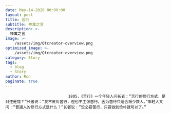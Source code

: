 ```yaml
---
date: May-14-2020 00:00:00
layout: post
title: 苦行
subtitle: 神寓之言
description: >-
  神寓之言
image: >-
    /assets/img/Qtcreator-overview.png
optimized_image: >-
    /assets/img/Qtcreator-overview.png
category: Story
tags:
  - blog
  - Story
author: Ron
paginate: true
---
```


							　　1805，《苦行》一个年轻人问长者：“苦行的修行方式，是对还是错？”长者说：“我不反对苦行，但也不主张苦行，因为苦行只适合极少数人。”年轻人又问：“普通人的修行方式是什么？”长者说：“没必要苦行，只要做到俭朴就可以了。”
							
							
						